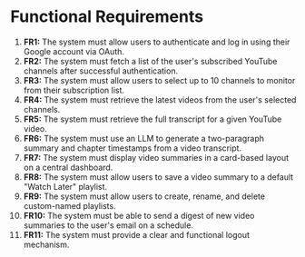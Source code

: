 # **Functional Requirements**

1.  **FR1:** The system must allow users to authenticate and log in using their Google account via OAuth.
2.  **FR2:** The system must fetch a list of the user's subscribed YouTube channels after successful authentication.
3.  **FR3:** The system must allow users to select up to 10 channels to monitor from their subscription list.
4.  **FR4:** The system must retrieve the latest videos from the user's selected channels.
5.  **FR5:** The system must retrieve the full transcript for a given YouTube video.
6.  **FR6:** The system must use an LLM to generate a two-paragraph summary and chapter timestamps from a video transcript.
7.  **FR7:** The system must display video summaries in a card-based layout on a central dashboard.
8.  **FR8:** The system must allow users to save a video summary to a default "Watch Later" playlist.
9.  **FR9:** The system must allow users to create, rename, and delete custom-named playlists.
10. **FR10:** The system must be able to send a digest of new video summaries to the user's email on a schedule.
11. **FR11:** The system must provide a clear and functional logout mechanism.
